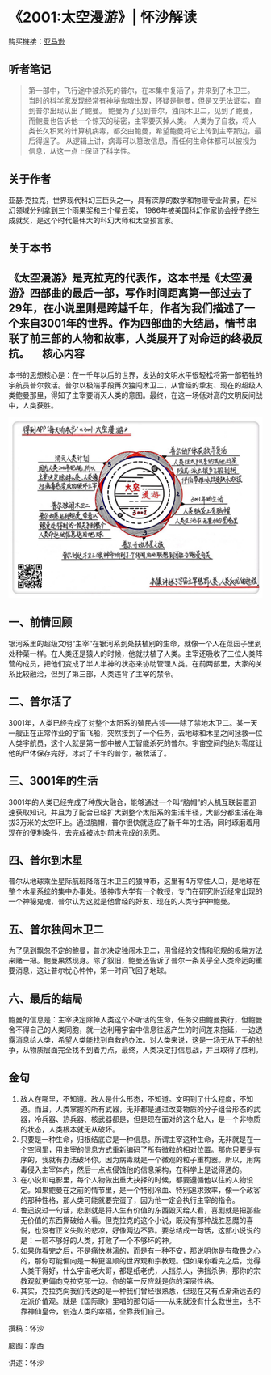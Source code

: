 《2001:太空漫游》| 怀沙解读
=============================

购买链接：[亚马逊](https://www.amazon.cn/gp/product/B00AU0BSTM/ref=pd_cp_14_1?ie=UTF8&psc=1&refRID=VZDAKJGQD1WX36PB70HS)

听者笔记
--------------------------

> 第一部中，飞行途中被杀死的普尔，在本集中复活了，并来到了木卫三。
> 当时的科学家发现经常有神秘鬼魂出现，怀疑是鲍曼，但是又无法证实，直到普尔出现认出了鲍曼。
> 鲍曼为了见到普尔，独闯木卫二，见到了鲍曼，而鲍曼也告诉他一个惊天的秘密，主宰要灭掉人类。
> 人类为了自救，将人类长久积累的计算机病毒，都交由鲍曼，希望鲍曼将它上传到主宰那边，最后得逞了。
> 从逻辑上讲，病毒可以篡改信息，而任何生命体都可以被视为信息，从这一点上保证了科学性。

关于作者
-----------------------------

亚瑟·克拉克，世界现代科幻三巨头之一，具有深厚的数学和物理专业背景，在科幻领域分别拿到三个雨果奖和三个星云奖， 1986年被美国科幻作家协会授予终生成就奖，是这个时代最伟大的科幻大师和太空预言家。

关于本书
-----------------------------

《太空漫游》是克拉克的代表作，这本书是《太空漫游》四部曲的最后一部，写作时间距离第一部过去了29年，在小说里则是跨越千年，作者为我们描述了一个来自3001年的世界。作为四部曲的大结局，情节串联了前三部的人物和故事，人类展开了对命运的终极反抗。 
    
核心内容
-----------------------------

本书的思想核心是：在一千年以后的世界，发达的文明水平很轻松将第一部牺牲的宇航员普尔救活。普尔以极端手段再次独闯木卫二，从曾经的挚友、现在的超级人类鲍曼那里，得知了主宰要消灭人类的意图。最终，在这一场低对高的文明反间战中，人类获胜。     
 
![](a-space-odyssey-3001/001.JPG)

一、前情回顾
-----------------------------

银河系里的超级文明“主宰”在银河系到处扶植别的生命，就像一个人在菜园子里到处种菜一样。在人类还是猿人的时候，他就扶植了人类。主宰还吸收了三位人类阵营的成员，把他们变成了半人半神的状态来协助管理人类。在前两部里，大家的关系比较融洽，但到了第三部，人类违背了主宰的禁令。

二、普尔活了
-----------------------------

3001年，人类已经完成了对整个太阳系的殖民占领——除了禁地木卫二。某一天一艘正在正常作业的宇宙飞船，突然接到了一个任务，去地球和木星之间拯救一位人类宇航员，这个人就是第一部中被人工智能杀死的普尔。宇宙空间的绝对零度让他的尸体保存完好，冰封了千年的普尔，被救活了。

三、3001年的生活
-----------------------------

3001年的人类已经完成了种族大融合，能够通过一个叫“脑帽”的人机互联装置迅速获取知识，并且为了配合已经扩大到整个太阳系的生活半径，大部分都生活在海拔3万米的太空环上。通过脑帽，普尔很快就适应了新千年的生活，同时琢磨着用现在的便利条件，去完成被冰封前未完成的夙愿。

四、普尔到木星
-----------------------------

普尔从地球乘坐星际航班降落在木卫三的狼神市，这里有4万常住人口，是地球在整个木星系统的集中办事处。狼神市大学有一个教授，专门在研究附近经常出现的一个神秘鬼魂，普尔认为这就是他曾经的好友、现在的人类守护神鲍曼。

五、普尔独闯木卫二
-----------------------------

为了见到飘忽不定的鲍曼，普尔决定独闯木卫二，用曾经的交情和犯规的极端方法来赌一把。鲍曼果然现身。除了叙旧，鲍曼还告诉了普尔一条关乎全人类命运的重要消息，这让普尔忧心忡忡，第一时间飞回了地球。

六、最后的结局
-----------------------------

鲍曼的信息是：主宰决定除掉人类这个不听话的生命，任务交由鲍曼执行，但鲍曼舍不得自己的人类同胞，就一边利用宇宙中信息往返产生的时间差来拖延，一边透露消息给人类，希望人类能找到自救的办法。对人类来说，这是一场无从下手的战争，从物质层面完全找不到着力点，最终，人类决定打信息战，并且取得了胜利。

金句
-----------------------------

1. 敌人在哪里，不知道。敌人是什么形态，不知道。文明到了什么程度，不知道。而且，人类掌握的所有武器，无非都是通过改变物质的分子组合形态的武器，冷兵器、热兵器、核武器都是，但是现在面对的这个敌人，是一个非物质的状态，人类根本就无从破坏。
2. 只要是一种生命，归根结底它是一种信息。所谓主宰这种生命，无非就是在一个空间里，用主宰的信息方式重新编码了所有微粒的相对位置。那你只要是有序的，我就有办法破坏你。因为病毒就是一个微观的粒子重构器。所以，用病毒侵入主宰体内，然后一点点侵蚀他的信息架构，在科学上是说得通的。
3. 在小说和电影里，每个人物做出重大抉择的时候，都要遵循他以往的人物设定。如果鲍曼在之前的情节里，是一个特别冷血、特别追求效率，像一个政客的那种性格，那人类可能就要完蛋了，因为他一定会执行主宰的指令。
4. 鲁迅说过一句话，悲剧就是将人生有价值的东西毁灭给人看，喜剧就是把那些无价值的东西撕破给人看。但克拉克的这个小说，既没有那种战胜恶魔的喜悦，也没有正义失败的悲凉，好像两边不靠。要总结成一句话，这部小说说的是：一帮不够好的人类，打败了一个不够坏的神。
5. 如果你看完之后，不是痛快淋漓的，而是有一种不安，那说明你是有敬畏之心的，那你可能偏向是一种更温顺的世界观和宗教观。但如果你看完之后，觉得人类干得好，什么宇宙老大哥，都是纸老虎，人挡杀人，佛挡杀佛，那你的宗教观就更偏向克拉克那一边。你的第一反应就是你的深层性格。
6. 其实，克拉克向我们传达的是一种我们曾经很熟悉，但现在又有点渐渐远去的左派价值观。就是《国际歌》里唱的那句话——从来就没有什么救世主，也不靠神仙皇帝，创造人类的幸福，全靠我们自己。

撰稿：怀沙

脑图：摩西

讲述：怀沙